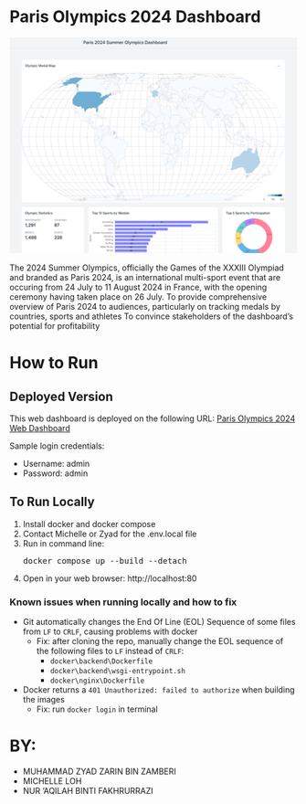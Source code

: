 # Paris Olympics 2024 Dashboard
[![Deployed Paris Olympics 2024 Web Dashboard](static/image.png)](static/Recording.mp4)

The 2024 Summer Olympics, officially the Games of the XXXIII Olympiad and branded as Paris 2024, is an international multi-sport event that are occuring from 24 July to 11 August 2024 in France, with the opening ceremony having taken place on 26 July.
To provide comprehensive overview of Paris 2024 to audiences, particularly on tracking medals by countries, sports and athletes
To convince stakeholders of the dashboard’s potential for profitability

# How to Run
## Deployed Version
This web dashboard is deployed on the following URL: [Paris Olympics 2024 Web Dashboard](http://206.189.89.80/)

Sample login credentials:
- Username: admin
- Password: admin

## To Run Locally
1. Install docker and docker compose
2. Contact Michelle or Zyad for the .env.local file
3. Run in command line:
   <pre>
   docker compose up --build --detach
   </pre>
4. Open in your web browser: http://localhost:80

### Known issues when running locally and how to fix
- Git automatically changes the End Of Line (EOL) Sequence of some files from `LF` to `CRLF`, causing problems with docker
    - Fix: after cloning the repo, manually change the EOL sequence of the following files to `LF` instead of `CRLF`:
        - `docker\backend\Dockerfile`
        - `docker\backend\wsgi-entrypoint.sh`
        - `docker\nginx\Dockerfile`
- Docker returns a `401 Unauthorized: failed to authorize` when building the images
    - Fix: run `docker login` in terminal

# BY:
- MUHAMMAD ZYAD ZARIN BIN ZAMBERI
- MICHELLE LOH
- NUR ’AQILAH BINTI FAKHRURRAZI
